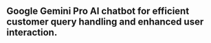 ## Google Gemini Pro AI chatbot for efficient customer query handling and enhanced user interaction.